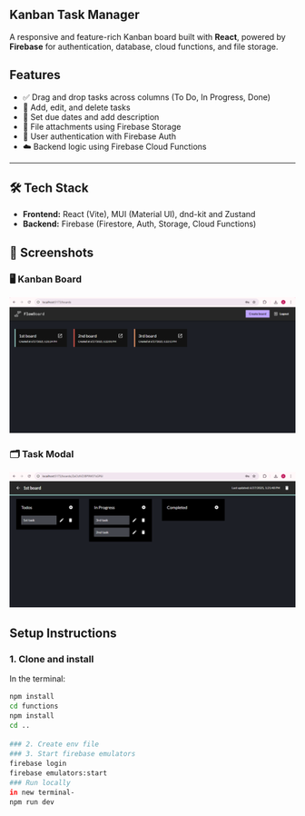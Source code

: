 ## Kanban Task Manager

A responsive and feature-rich Kanban board built with **React**, powered by **Firebase** for authentication, database, cloud functions, and file storage.

## Features

- ✅ Drag and drop tasks across columns (To Do, In Progress, Done)
- 📝 Add, edit, and delete tasks
- 📅 Set due dates and add description
- 📎 File attachments using Firebase Storage
- 🔐 User authentication with Firebase Auth
- ☁️ Backend logic using Firebase Cloud Functions

---

## 🛠 Tech Stack

- **Frontend:** React (Vite), MUI (Material UI), dnd-kit and Zustand
- **Backend:** Firebase (Firestore, Auth, Storage, Cloud Functions)
 ## 📸 Screenshots

### 🖥️ Kanban Board

![Kanban Board](./src/assets/Screenshot2.png)

### 🗂️ Task Modal

![Task Modal](./src/assets/Screenshot1.png)

## Setup Instructions

### 1. Clone and install

In the terminal:

```bash
npm install
cd functions
npm install
cd ..

### 2. Create env file
### 3. Start firebase emulators
firebase login
firebase emulators:start
### Run locally
in new terminal-
npm run dev

